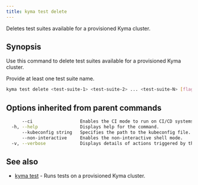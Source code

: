 ```yaml
---
title: kyma test delete
---
```


Deletes test suites available for a provisioned Kyma cluster.

## Synopsis

Use this command to delete test suites available for a provisioned Kyma cluster.

Provide at least one test suite name.

```bash
kyma test delete <test-suite-1> <test-suite-2> ... <test-suite-N> [flags]
```

## Options inherited from parent commands

```bash
      --ci                  Enables the CI mode to run on CI/CD systems.
  -h, --help                Displays help for the command.
      --kubeconfig string   Specifies the path to the kubeconfig file. By default, Kyma CLI uses the KUBECONFIG environment variable or "/$HOME/.kube/config" if the variable is not set.
      --non-interactive     Enables the non-interactive shell mode.
  -v, --verbose             Displays details of actions triggered by the command.
```

## See also

* [kyma test](#kyma-test-kyma-test)	 - Runs tests on a provisioned Kyma cluster.

